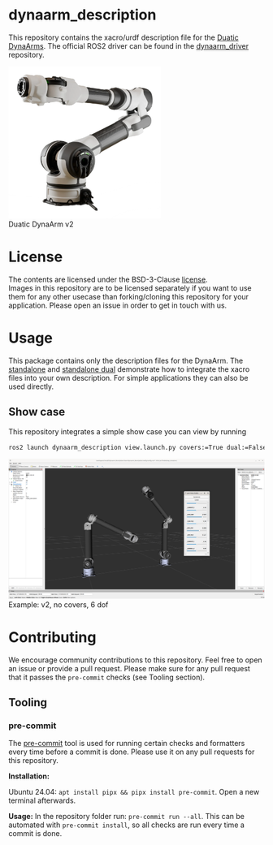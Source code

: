 # dynaarm_description

This repository contains the xacro/urdf description file for the [Duatic DynaArms](https://duatic.com/robotic-arm/). The official ROS2 driver can be found in the [dynaarm_driver](https://github.com/Duatic/dynaarm_driver/) repository.

<img src="./doc/dynaarm.webp" width="300">\
Duatic DynaArm v2


# License

The contents are licensed under the BSD-3-Clause  [license](LICENSE).\
Images in this repository are to be licensed separately if you want to use them for any other usecase than forking/cloning this repository for your application. Please open an issue in order to get in touch with us.

# Usage

This package contains only the description files for the DynaArm. The [standalone](./urdf/dynaarm_standalone.urdf.xacro) and [standalone dual](./urdf/dynaarm_standalone_dual.urdf.xacro) demonstrate how to integrate the xacro files into your own description. For simple applications they can also be used directly.


## Show case

This repository integrates a simple show case you can view by running

```bash
ros2 launch dynaarm_description view.launch.py covers:=True dual:=False dof:=6 version:=v2
```

![Example: v2, no covers, 6 dof](./doc/example.png)
Example: v2, no covers, 6 dof

# Contributing

We encourage community contributions to this repository. Feel free to open an issue or provide a pull request.
Please make sure for any pull request that it passes the `pre-commit` checks (see Tooling section).

## Tooling

### pre-commit

The [pre-commit](https://pre-commit.com/) tool is used for running certain checks and formatters every time before a commit is done.
Please use it on any pull requests for this repository.

__Installation:__

Ubuntu 24.04: `apt install pipx && pipx install pre-commit`. Open a new terminal afterwards.

__Usage:__
In the repository folder run: `pre-commit run --all`. This can be automated with `pre-commit install`, so all checks are run every time a commit is done.


